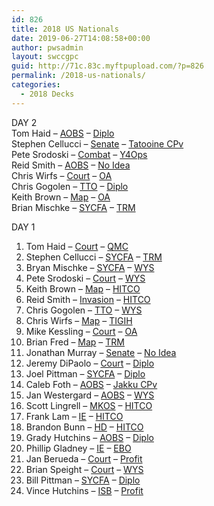```yaml
---
id: 826
title: 2018 US Nationals
date: 2019-06-27T14:08:58+00:00
author: pwsadmin
layout: swccgpc
guid: http://71c.83c.myftpupload.com/?p=826
permalink: /2018-us-nationals/
categories:
  - 2018 Decks
---
```

DAY 2  
Tom Haid – [AOBS](https://www.starwarsccg.org/2018-us-nationals-day-2-tom-haid-aobs/) – <a href="https://www.starwarsccg.org/2018-us-nationals-day-2-tom-haid-diplo/" target="_blank" rel="noreferrer noopener" aria-label="Diplo (opens in a new tab)">Diplo</a>  
Stephen Cellucci – <a href="https://www.starwarsccg.org/2018-us-nationals-day-2-stephen-cellucci-senate/" target="_blank" rel="noreferrer noopener" aria-label="Senate (opens in a new tab)">Senate</a> – <a href="https://www.starwarsccg.org/2018-us-nationals-day-2-stephen-cellucci-tatoonie-cpv/" target="_blank" rel="noreferrer noopener" aria-label="Tatooine CPv (opens in a new tab)">Tatooine CPv</a>  
Pete Srodoski – <a href="https://www.starwarsccg.org/2018-us-nationals-day-2-pete-srodoski-combat/" target="_blank" rel="noreferrer noopener" aria-label="Combat (opens in a new tab)">Combat</a> – <a href="https://www.starwarsccg.org/2018-us-nationals-day-2-pete-srodoski-y4ops/" target="_blank" rel="noreferrer noopener" aria-label="Y4Ops (opens in a new tab)">Y4Ops</a>  
Reid Smith – <a href="https://www.starwarsccg.org/2018-us-nationals-day-2-reid-smith-aobs/" target="_blank" rel="noreferrer noopener" aria-label="AOBS (opens in a new tab)">AOBS</a> – <a href="https://www.starwarsccg.org/2018-us-nationals-day-2-reid-smith-no-idea/" target="_blank" rel="noreferrer noopener" aria-label="No Idea (opens in a new tab)">No Idea</a>  
Chris Wirfs – <a href="https://www.starwarsccg.org/2018-us-nationals-day-2-chris-wirfs-court/" target="_blank" rel="noreferrer noopener" aria-label="Court (opens in a new tab)">Court</a> – <a href="https://www.starwarsccg.org/2018-us-nationals-day-2-chris-wirfs-oa/" target="_blank" rel="noreferrer noopener" aria-label="OA (opens in a new tab)">OA</a>  
Chris Gogolen – <a href="https://www.starwarsccg.org/2018-us-nationals-day-2-chris-gogolen-tto/" target="_blank" rel="noreferrer noopener" aria-label="TTO (opens in a new tab)">TTO</a> – <a href="https://www.starwarsccg.org/2018-us-nationals-day-2-chris-gogolen-diplo/" target="_blank" rel="noreferrer noopener" aria-label="Diplo (opens in a new tab)">Diplo</a>  
Keith Brown – <a href="https://www.starwarsccg.org/2018-us-nationals-day-2-keith-brown-map/" target="_blank" rel="noreferrer noopener" aria-label="Map (opens in a new tab)">Map</a> – <a href="https://www.starwarsccg.org/2018-us-nationals-day-2-keith-brown-oa/" target="_blank" rel="noreferrer noopener" aria-label="OA (opens in a new tab)">OA</a>  
Brian Mischke – <a href="https://www.starwarsccg.org/2018-us-nationals-day-2-bryan-mischke-sycfa/" target="_blank" rel="noreferrer noopener" aria-label="SYCFA (opens in a new tab)">SYCFA</a> – <a href="https://www.starwarsccg.org/2018-us-nationals-day-2-bryan-mischke-trm/" target="_blank" rel="noreferrer noopener" aria-label="TRM (opens in a new tab)">TRM</a>

DAY 1  
1) Tom Haid – <a rel="noreferrer noopener" aria-label="Court (opens in a new tab)" href="https://www.starwarsccg.org/2018-us-nationals-day-1-tom-haid-court/" target="_blank">Court</a> – <a rel="noreferrer noopener" aria-label="QMC (opens in a new tab)" href="https://www.starwarsccg.org/2018-us-nationals-day-1-tom-haid-qmc/" target="_blank">QMC</a>  
2) Stephen Cellucci – <a rel="noreferrer noopener" aria-label="SYCFA (opens in a new tab)" href="https://www.starwarsccg.org/2018-us-nationals-day-1-stephen-cellucci-sycfa/" target="_blank">SYCFA</a> – <a rel="noreferrer noopener" aria-label="TRM (opens in a new tab)" href="https://www.starwarsccg.org/2018-us-nationals-day-1-stephen-cellucci-trm/" target="_blank">TRM</a>  
3) Bryan Mischke – <a rel="noreferrer noopener" aria-label="SYCFA (opens in a new tab)" href="https://www.starwarsccg.org/2018-us-nationals-day-1-brian-mischke-sycfa/" target="_blank">SYCFA</a> – <a rel="noreferrer noopener" aria-label="WYS (opens in a new tab)" href="https://www.starwarsccg.org/2018-us-nationals-day-1-brian-mischke-wys/" target="_blank">WYS</a>  
4) Pete Srodoski – <a rel="noreferrer noopener" aria-label="Court (opens in a new tab)" href="https://www.starwarsccg.org/2018-us-nationals-day-1-pete-srodoski-court/" target="_blank">Court</a> – <a rel="noreferrer noopener" aria-label="WYS (opens in a new tab)" href="https://www.starwarsccg.org/2018-us-nationals-day-1-pete-srodoski-wys/" target="_blank">WYS</a>  
5) Keith Brown – <a rel="noreferrer noopener" aria-label="Map (opens in a new tab)" href="https://www.starwarsccg.org/2018-us-nationals-day-1-keith-brown-map/" target="_blank">Map</a> – <a rel="noreferrer noopener" aria-label="HITCO (opens in a new tab)" href="https://www.starwarsccg.org/2018-us-nationals-day-1-keith-brown-hitco/" target="_blank">HITCO</a>  
6) Reid Smith – <a rel="noreferrer noopener" aria-label="Invasion (opens in a new tab)" href="https://www.starwarsccg.org/2018-us-nationals-day-1-reid-smith-invasion/" target="_blank">Invasion</a> – <a rel="noreferrer noopener" aria-label="HITCO (opens in a new tab)" href="https://www.starwarsccg.org/2018-us-nationals-day-1-reid-smith-hitco/" target="_blank">HITCO</a>  
7) Chris Gogolen – <a rel="noreferrer noopener" aria-label="TTO (opens in a new tab)" href="https://www.starwarsccg.org/2018-us-nationals-day-1-chris-gogolen-tto/" target="_blank">TTO</a> – <a rel="noreferrer noopener" aria-label="WYS (opens in a new tab)" href="https://www.starwarsccg.org/2018-us-nationals-day-1-chris-gogolen-wys/" target="_blank">WYS</a>  
8) Chris Wirfs – <a rel="noreferrer noopener" aria-label="Map (opens in a new tab)" href="https://www.starwarsccg.org/2018-us-nationals-day-1-chris-wirfs-map/" target="_blank">Map</a> – <a rel="noreferrer noopener" aria-label="TIGIH (opens in a new tab)" href="https://www.starwarsccg.org/2018-us-nationals-day-1-chris-wirfs-tigih/" target="_blank">TIGIH</a>  
9) Mike Kessling – <a rel="noreferrer noopener" aria-label="Court (opens in a new tab)" href="https://www.starwarsccg.org/2018-us-nationals-day-1-mike-kessling-court/" target="_blank">Court</a> – <a rel="noreferrer noopener" aria-label="OA (opens in a new tab)" href="https://www.starwarsccg.org/2018-us-nationals-day-1-mike-kessling-oa/" target="_blank">OA</a>  
10) Brian Fred – <a rel="noreferrer noopener" aria-label="Map (opens in a new tab)" href="https://www.starwarsccg.org/2018-us-nationals-day-1-brian-fred-map/" target="_blank">Map</a> – <a rel="noreferrer noopener" aria-label="TRM (opens in a new tab)" href="https://www.starwarsccg.org/2018-us-nationals-day-1-brian-fred-trm/" target="_blank">TRM</a>  
11) Jonathan Murray – <a rel="noreferrer noopener" aria-label="Senate (opens in a new tab)" href="https://www.starwarsccg.org/2018-us-nationals-day-1-jonathan-murray-senate/" target="_blank">Senate</a> – <a rel="noreferrer noopener" aria-label="No Idea (opens in a new tab)" href="https://www.starwarsccg.org/2018-us-nationals-day-1-jonathan-murray-no-idea/" target="_blank">No Idea</a>  
12) Jeremy DiPaolo – <a rel="noreferrer noopener" aria-label="Court  (opens in a new tab)" href="https://www.starwarsccg.org/2018-us-nationals-day-1-jeremy-dipaolo-court/" target="_blank">Court</a> – <a rel="noreferrer noopener" aria-label="Diplo (opens in a new tab)" href="https://www.starwarsccg.org/2018-us-nationals-day-1-jeremy-dipaolo-diplo/" target="_blank">Diplo</a>  
13) Joel Pittman – <a href="https://www.starwarsccg.org/2018-us-nationals-day-1-joel-pittman-sycfa/" target="_blank" rel="noreferrer noopener" aria-label=" (opens in a new tab)">SYCFA</a> – [Diplo](https://www.starwarsccg.org/2018-us-nationals-day-1-joel-pittman-diplo/)  
14) Caleb Foth – <a href="https://www.starwarsccg.org/2018-us-nationals-day-1-caleb-foth-aobs/" target="_blank" rel="noreferrer noopener" aria-label="AOBS (opens in a new tab)">AOBS</a> – <a href="https://www.starwarsccg.org/2018-us-nationals-day-1-caleb-foth-jakku-cpv/" target="_blank" rel="noreferrer noopener" aria-label="Jakku CPv (opens in a new tab)">Jakku CPv</a>  
15) Jan Westergard – <a href="https://www.starwarsccg.org/2018-us-nationals-day-1-jan-westergard-aobs/" target="_blank" rel="noreferrer noopener" aria-label="AOBS (opens in a new tab)">AOBS</a> – <a href="https://www.starwarsccg.org/2018-us-nationals-day-1-jan-westergard-wys/" target="_blank" rel="noreferrer noopener" aria-label="WYS (opens in a new tab)">WYS</a>  
16) Scott Lingrell – <a href="https://www.starwarsccg.org/2018-us-nationals-day-1-scott-lingrell-mkos/" target="_blank" rel="noreferrer noopener" aria-label="MKOS (opens in a new tab)">MKOS</a> – <a href="https://www.starwarsccg.org/2018-us-nationals-day-1-scott-lingrell-hitco/" target="_blank" rel="noreferrer noopener" aria-label="HITCO (opens in a new tab)">HITCO</a>  
17) Frank Lam – <a href="https://www.starwarsccg.org/2018-us-nationals-day-1-frank-lam-ie/" target="_blank" rel="noreferrer noopener" aria-label="IE (opens in a new tab)">IE</a> – <a href="https://www.starwarsccg.org/2018-us-nationals-day-1-frank-lam-hitco/" target="_blank" rel="noreferrer noopener" aria-label="HITCO (opens in a new tab)">HITCO</a>  
18) Brandon Bunn – <a href="https://www.starwarsccg.org/2018-us-nationals-day-1-brandon-bunn-hd/" target="_blank" rel="noreferrer noopener" aria-label="HD (opens in a new tab)">HD</a> – <a href="https://www.starwarsccg.org/2018-us-nationals-day-1-brandon-bunn-hitco/" target="_blank" rel="noreferrer noopener" aria-label="HITCO (opens in a new tab)">HITCO</a>  
19) Grady Hutchins – <a href="https://www.starwarsccg.org/2018-us-nationals-day-1-grady-hutchins-aobs/" target="_blank" rel="noreferrer noopener" aria-label="AOBS (opens in a new tab)">AOBS</a> – <a href="https://www.starwarsccg.org/2018-us-nationals-day-1-grady-hutchins-diplo/" target="_blank" rel="noreferrer noopener" aria-label="Diplo (opens in a new tab)">Diplo</a>  
20) Phillip Gladney – <a href="https://www.starwarsccg.org/2018-us-nationals-day-1-phillip-gladney-ie/" target="_blank" rel="noreferrer noopener" aria-label="IE (opens in a new tab)">IE</a> – <a href="https://www.starwarsccg.org/2018-us-nationals-day-1-phillip-gladney-ebo/" target="_blank" rel="noreferrer noopener" aria-label="EBO (opens in a new tab)">EBO</a>  
21) Jan Berueda – <a href="https://www.starwarsccg.org/2018-us-nationals-day-1-jan-berueda-court/" target="_blank" rel="noreferrer noopener" aria-label="Court (opens in a new tab)">Court</a> – <a href="https://www.starwarsccg.org/2018-us-nationals-day-1-jan-berueda-profit/" target="_blank" rel="noreferrer noopener" aria-label="Profit (opens in a new tab)">Profit</a>  
22) Brian Speight – <a href="https://www.starwarsccg.org/2018-us-nationals-day-1-brian-speight-court/" target="_blank" rel="noreferrer noopener" aria-label="Court (opens in a new tab)">Court</a> – <a href="https://www.starwarsccg.org/2018-us-nationals-day-1-brian-speight-wys/" target="_blank" rel="noreferrer noopener" aria-label="WYS (opens in a new tab)">WYS</a>  
23) Bill Pittman – <a href="https://www.starwarsccg.org/2018-us-nationals-day-1-bill-pittman-sycfa/" target="_blank" rel="noreferrer noopener" aria-label="SYCFA (opens in a new tab)">SYCFA</a> – <a href="https://www.starwarsccg.org/2018-us-nationals-day-1-bill-pittman-diplo/" target="_blank" rel="noreferrer noopener" aria-label="Diplo (opens in a new tab)">Diplo</a>  
24) Vince Hutchins – <a href="https://www.starwarsccg.org/2018-us-nationals-day-1-vince-hutchins-isb/" target="_blank" rel="noreferrer noopener" aria-label="ISB (opens in a new tab)">ISB</a> – <a href="https://www.starwarsccg.org/2018-us-nationals-day-1-vince-hutchins-profit/" target="_blank" rel="noreferrer noopener" aria-label="Profit (opens in a new tab)">Profit</a>
